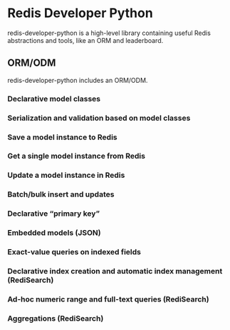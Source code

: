 # Redis Developer Python

redis-developer-python is a high-level library containing useful Redis
abstractions and tools, like an ORM and leaderboard.


## ORM/ODM

redis-developer-python includes an ORM/ODM.


### Declarative model classes
### Serialization and validation based on model classes
### Save a model instance to Redis
### Get a single model instance from Redis
### Update a model instance in Redis
### Batch/bulk insert and updates
### Declarative “primary key”
### Embedded models (JSON)
### Exact-value queries on indexed fields
### Declarative index creation and automatic index management (RediSearch)
### Ad-hoc numeric range and full-text queries (RediSearch)
### Aggregations (RediSearch)
